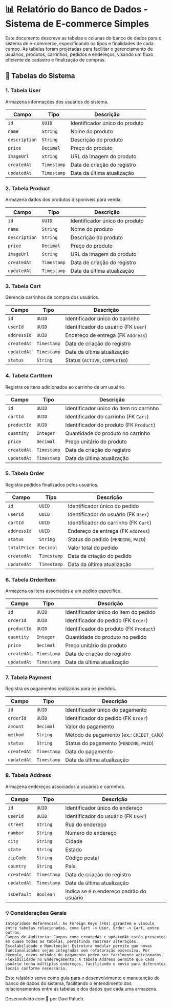 # 📊 Relatório do Banco de Dados - Sistema de E-commerce Simples

Este documento descreve as tabelas e colunas do banco de dados para o sistema de e-commerce, especificando os tipos e finalidades de cada campo. As tabelas foram projetadas para facilitar o gerenciamento de usuários, produtos, carrinhos, pedidos e endereços, visando um fluxo eficiente de cadastro e finalização de compras.

## 📁 Tabelas do Sistema

### 1. Tabela User

Armazena informações dos usuários do sistema.

<table><thead><tr><th>Campo</th><th>Tipo</th><th>Descrição</th></tr></thead><tbody><tr><td><code>id</code></td><td><code>UUID</code></td><td>Identificador único do produto</td></tr><tr><td><code>name</code></td><td><code>String</code></td><td>Nome do produto</td></tr><tr><td><code>description</code></td><td><code>String</code></td><td>Descrição do produto</td></tr><tr><td><code>price</code></td><td><code>Decimal</code></td><td>Preço do produto</td></tr><tr><td><code>imageUrl</code></td><td><code>String</code></td><td>URL da imagem do produto</td></tr><tr><td><code>createdAt</code></td><td><code>Timestamp</code></td><td>Data de criação do registro</td></tr><tr><td><code>updatedAt</code></td><td><code>Timestamp</code></td><td>Data da última atualização</td></tr></tbody></table>

### 2. Tabela Product

Armazena dados dos produtos disponíveis para venda.
<table><thead><tr><th>Campo</th><th>Tipo</th><th>Descrição</th></tr></thead><tbody><tr><td><code>id</code></td><td><code>UUID</code></td><td>Identificador único do produto</td></tr><tr><td><code>name</code></td><td><code>String</code></td><td>Nome do produto</td></tr><tr><td><code>description</code></td><td><code>String</code></td><td>Descrição do produto</td></tr><tr><td><code>price</code></td><td><code>Decimal</code></td><td>Preço do produto</td></tr><tr><td><code>imageUrl</code></td><td><code>String</code></td><td>URL da imagem do produto</td></tr><tr><td><code>createdAt</code></td><td><code>Timestamp</code></td><td>Data de criação do registro</td></tr><tr><td><code>updatedAt</code></td><td><code>Timestamp</code></td><td>Data da última atualização</td></tr></tbody></table>

### 3. Tabela Cart

Gerencia carrinhos de compra dos usuários.
<table><thead><tr><th>Campo</th><th>Tipo</th><th>Descrição</th></tr></thead><tbody><tr><td><code>id</code></td><td><code>UUID</code></td><td>Identificador único do carrinho</td></tr><tr><td><code>userId</code></td><td><code>UUID</code></td><td>Identificador do usuário (FK <code>User</code>)</td></tr><tr><td><code>addressId</code></td><td><code>UUID</code></td><td>Endereço de entrega (FK <code>Address</code>)</td></tr><tr><td><code>createdAt</code></td><td><code>Timestamp</code></td><td>Data de criação do registro</td></tr><tr><td><code>updatedAt</code></td><td><code>Timestamp</code></td><td>Data da última atualização</td></tr><tr><td><code>status</code></td><td><code>String</code></td><td>Status (<code>ACTIVE</code>, <code>COMPLETED</code>)</td></tr></tbody></table>

### 4. Tabela CartItem

Registra os itens adicionados ao carrinho de um usuário.
<table><thead><tr><th>Campo</th><th>Tipo</th><th>Descrição</th></tr></thead><tbody><tr><td><code>id</code></td><td><code>UUID</code></td><td>Identificador único do item no carrinho</td></tr><tr><td><code>cartId</code></td><td><code>UUID</code></td><td>Identificador do carrinho (FK <code>Cart</code>)</td></tr><tr><td><code>productId</code></td><td><code>UUID</code></td><td>Identificador do produto (FK <code>Product</code>)</td></tr><tr><td><code>quantity</code></td><td><code>Integer</code></td><td>Quantidade do produto no carrinho</td></tr><tr><td><code>price</code></td><td><code>Decimal</code></td><td>Preço unitário do produto</td></tr><tr><td><code>createdAt</code></td><td><code>Timestamp</code></td><td>Data de criação do registro</td></tr><tr><td><code>updatedAt</code></td><td><code>Timestamp</code></td><td>Data da última atualização</td></tr></tbody></table>

### 5. Tabela Order

Registra pedidos finalizados pelos usuários.
<table><thead><tr><th>Campo</th><th>Tipo</th><th>Descrição</th></tr></thead><tbody><tr><td><code>id</code></td><td><code>UUID</code></td><td>Identificador único do pedido</td></tr><tr><td><code>userId</code></td><td><code>UUID</code></td><td>Identificador do usuário (FK <code>User</code>)</td></tr><tr><td><code>cartId</code></td><td><code>UUID</code></td><td>Identificador do carrinho (FK <code>Cart</code>)</td></tr><tr><td><code>addressId</code></td><td><code>UUID</code></td><td>Endereço de entrega (FK <code>Address</code>)</td></tr><tr><td><code>status</code></td><td><code>String</code></td><td>Status do pedido (<code>PENDING</code>, <code>PAID</code>)</td></tr><tr><td><code>totalPrice</code></td><td><code>Decimal</code></td><td>Valor total do pedido</td></tr><tr><td><code>createdAt</code></td><td><code>Timestamp</code></td><td>Data de criação do pedido</td></tr><tr><td><code>updatedAt</code></td><td><code>Timestamp</code></td><td>Data da última atualização</td></tr></tbody></table>

### 6. Tabela OrderItem

Armazena os itens associados a um pedido específico.
<table><thead><tr><th>Campo</th><th>Tipo</th><th>Descrição</th></tr></thead><tbody><tr><td><code>id</code></td><td><code>UUID</code></td><td>Identificador único do item do pedido</td></tr><tr><td><code>orderId</code></td><td><code>UUID</code></td><td>Identificador do pedido (FK <code>Order</code>)</td></tr><tr><td><code>productId</code></td><td><code>UUID</code></td><td>Identificador do produto (FK <code>Product</code>)</td></tr><tr><td><code>quantity</code></td><td><code>Integer</code></td><td>Quantidade do produto no pedido</td></tr><tr><td><code>price</code></td><td><code>Decimal</code></td><td>Preço unitário do produto</td></tr><tr><td><code>createdAt</code></td><td><code>Timestamp</code></td><td>Data de criação do registro</td></tr><tr><td><code>updatedAt</code></td><td><code>Timestamp</code></td><td>Data da última atualização</td></tr></tbody></table>

### 7. Tabela Payment

Registra os pagamentos realizados para os pedidos.
<table><thead><tr><th>Campo</th><th>Tipo</th><th>Descrição</th></tr></thead><tbody><tr><td><code>id</code></td><td><code>UUID</code></td><td>Identificador único do pagamento</td></tr><tr><td><code>orderId</code></td><td><code>UUID</code></td><td>Identificador do pedido (FK <code>Order</code>)</td></tr><tr><td><code>amount</code></td><td><code>Decimal</code></td><td>Valor do pagamento</td></tr><tr><td><code>method</code></td><td><code>String</code></td><td>Método de pagamento (ex.: <code>CREDIT_CARD</code>)</td></tr><tr><td><code>status</code></td><td><code>String</code></td><td>Status do pagamento (<code>PENDING</code>, <code>PAID</code>)</td></tr><tr><td><code>createdAt</code></td><td><code>Timestamp</code></td><td>Data do pagamento</td></tr><tr><td><code>updatedAt</code></td><td><code>Timestamp</code></td><td>Data da última atualização</td></tr></tbody></table>

### 8. Tabela Address

Armazena endereços associados a usuários e carrinhos.
<table><thead><tr><th>Campo</th><th>Tipo</th><th>Descrição</th></tr></thead><tbody><tr><td><code>id</code></td><td><code>UUID</code></td><td>Identificador único do endereço</td></tr><tr><td><code>userId</code></td><td><code>UUID</code></td><td>Identificador do usuário (FK <code>User</code>)</td></tr><tr><td><code>street</code></td><td><code>String</code></td><td>Rua do endereço</td></tr><tr><td><code>number</code></td><td><code>String</code></td><td>Número do endereço</td></tr><tr><td><code>city</code></td><td><code>String</code></td><td>Cidade</td></tr><tr><td><code>state</code></td><td><code>String</code></td><td>Estado</td></tr><tr><td><code>zipCode</code></td><td><code>String</code></td><td>Código postal</td></tr><tr><td><code>country</code></td><td><code>String</code></td><td>País</td></tr><tr><td><code>createdAt</code></td><td><code>Timestamp</code></td><td>Data de criação do registro</td></tr><tr><td><code>updatedAt</code></td><td><code>Timestamp</code></td><td>Data da última atualização</td></tr><tr><td><code>isDefault</code></td><td><code>Boolean</code></td><td>Indica se é o endereço padrão do usuário</td></tr></tbody><div></div></table>

### 💡 Considerações Gerais

    Integridade Referencial: As Foreign Keys (FKs) garantem o vínculo entre tabelas relacionadas, como Cart -> User, Order -> Cart, entre outras.
    Campos de Auditoria: Campos como createdAt e updatedAt estão presentes em quase todas as tabelas, permitindo rastrear alterações.
    Escalabilidade e Manutenção: Estrutura modular permite que novas funcionalidades sejam integradas sem refatoração excessiva. Por exemplo, novos métodos de pagamento podem ser facilmente adicionados.
    Flexibilidade no Endereçamento: A tabela Address permite que cada usuário tenha múltiplos endereços, facilitando o envio para diferentes locais conforme necessário.

Este relatório serve como guia para o desenvolvimento e manutenção do banco de dados do sistema, facilitando o entendimento dos relacionamentos entre as tabelas e dos dados que cada uma armazena.

Desenvolvido com 💙 por Davi Paluch.
